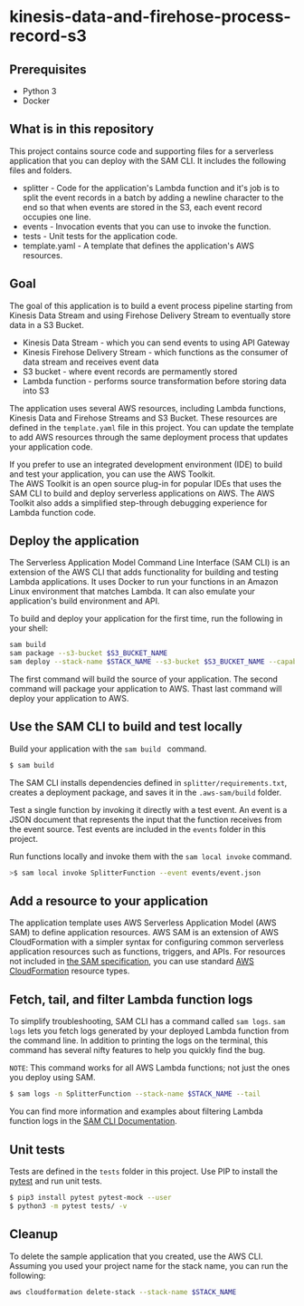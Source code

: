 # kinesis-data-and-firehose-process-record-s3

## Prerequisites

- Python 3
- Docker


## What is in this repository
This project contains source code and supporting files for a serverless application that you can deploy with the SAM CLI. It includes the following files and folders.

- splitter - Code for the application's Lambda function and it's job is to split the event records in a batch by adding a newline character to the end so that when events are stored in the S3, each event record occupies one line.
- events - Invocation events that you can use to invoke the function.
- tests - Unit tests for the application code. 
- template.yaml - A template that defines the application's AWS resources.

## Goal
The goal of this application is to build a event process pipeline starting from Kinesis Data Stream and using Firehose Delivery Stream to eventually store data in a S3 Bucket.

- Kinesis Data Stream - which you can send events to using API Gateway
- Kinesis Firehose Delivery Stream - which functions as the consumer of data stream and receives event data
- S3 bucket - where event records are permamently stored
- Lambda function - performs source transformation before storing data into S3

The application uses several AWS resources, including Lambda functions, Kinesis Data and Firehose Streams and S3 Bucket. These resources are defined in the `template.yaml` file in this project. You can update the template to add AWS resources through the same deployment process that updates your application code.

If you prefer to use an integrated development environment (IDE) to build and test your application, you can use the AWS Toolkit.  
The AWS Toolkit is an open source plug-in for popular IDEs that uses the SAM CLI to build and deploy serverless applications on AWS. The AWS Toolkit also adds a simplified step-through debugging experience for Lambda function code. 

## Deploy the application

The Serverless Application Model Command Line Interface (SAM CLI) is an extension of the AWS CLI that adds functionality for building and testing Lambda applications. It uses Docker to run your functions in an Amazon Linux environment that matches Lambda. It can also emulate your application's build environment and API.


To build and deploy your application for the first time, run the following in your shell:

```bash
sam build
sam package --s3-bucket $S3_BUCKET_NAME
sam deploy --stack-name $STACK_NAME --s3-bucket $S3_BUCKET_NAME --capabilities CAPABILITY_IAM CAPABILITY_NAMED_IAM
```

The first command will build the source of your application. The second command will package your application to AWS. Thast last command will deploy your application to AWS.

## Use the SAM CLI to build and test locally

Build your application with the `sam build ` command.

```bash
$ sam build
```

The SAM CLI installs dependencies defined in `splitter/requirements.txt`, creates a deployment package, and saves it in the `.aws-sam/build` folder.

Test a single function by invoking it directly with a test event. An event is a JSON document that represents the input that the function receives from the event source. Test events are included in the `events` folder in this project.

Run functions locally and invoke them with the `sam local invoke` command.

```bash
>$ sam local invoke SplitterFunction --event events/event.json
```


## Add a resource to your application
The application template uses AWS Serverless Application Model (AWS SAM) to define application resources. AWS SAM is an extension of AWS CloudFormation with a simpler syntax for configuring common serverless application resources such as functions, triggers, and APIs. For resources not included in [the SAM specification](https://github.com/awslabs/serverless-application-model/blob/master/versions/2016-10-31.md), you can use standard [AWS CloudFormation](https://docs.aws.amazon.com/AWSCloudFormation/latest/UserGuide/aws-template-resource-type-ref.html) resource types.

## Fetch, tail, and filter Lambda function logs

To simplify troubleshooting, SAM CLI has a command called `sam logs`. `sam logs` lets you fetch logs generated by your deployed Lambda function from the command line. In addition to printing the logs on the terminal, this command has several nifty features to help you quickly find the bug.

`NOTE`: This command works for all AWS Lambda functions; not just the ones you deploy using SAM.

```bash
$ sam logs -n SplitterFunction --stack-name $STACK_NAME --tail
```

You can find more information and examples about filtering Lambda function logs in the [SAM CLI Documentation](https://docs.aws.amazon.com/serverless-application-model/latest/developerguide/serverless-sam-cli-logging.html).

## Unit tests

Tests are defined in the `tests` folder in this project. Use PIP to install the [pytest](https://docs.pytest.org/en/latest/) and run unit tests.

```bash
$ pip3 install pytest pytest-mock --user
$ python3 -m pytest tests/ -v
```

## Cleanup

To delete the sample application that you created, use the AWS CLI. Assuming you used your project name for the stack name, you can run the following:

```bash
aws cloudformation delete-stack --stack-name $STACK_NAME
```

